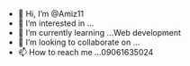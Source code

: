 - 👋 Hi, I’m @Amiz11
- 👀 I’m interested in ...
- 🌱 I’m currently learning ...Web development
- 💞️ I’m looking to collaborate on ...
- 📫 How to reach me ...09061635024

<!---
Amiz11/Amiz11 is a ✨ special ✨ repository because its `README.md` (this file) appears on your GitHub profile.
You can click the Preview link to take a look at your changes.
--->
